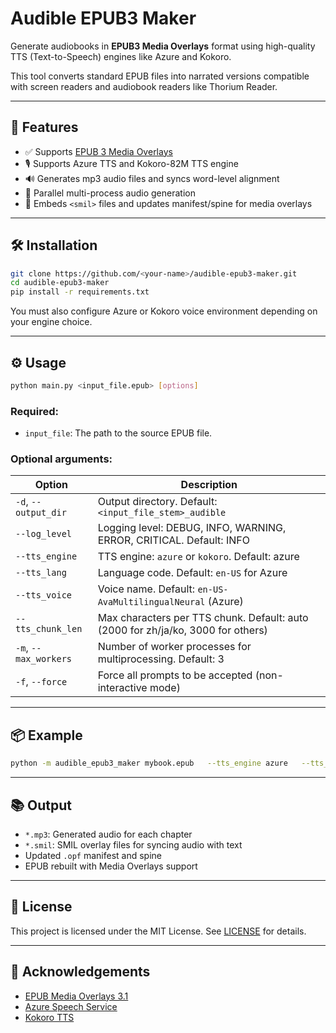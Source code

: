 # Audible EPUB3 Maker

Generate audiobooks in **EPUB3 Media Overlays** format using high-quality TTS (Text-to-Speech) engines like Azure and Kokoro.

This tool converts standard EPUB files into narrated versions compatible with screen readers and audiobook readers like Thorium Reader.

---

## 🚀 Features

- ✅ Supports [EPUB 3 Media Overlays](https://www.w3.org/TR/epub-mediaoverlays/)
- 🎙️ Supports Azure TTS and Kokoro-82M TTS engine
- 🔊 Generates mp3 audio files and syncs word-level alignment
- 🔁 Parallel multi-process audio generation
- 💾 Embeds `<smil>` files and updates manifest/spine for media overlays

---

## 🛠 Installation

```bash
git clone https://github.com/<your-name>/audible-epub3-maker.git
cd audible-epub3-maker
pip install -r requirements.txt
```

You must also configure Azure or Kokoro voice environment depending on your engine choice.

---

## ⚙️ Usage

```bash
python main.py <input_file.epub> [options]
```

### Required:
- `input_file`: The path to the source EPUB file.

### Optional arguments:

| Option               | Description                                                                                 |
|----------------------|---------------------------------------------------------------------------------------------|
| `-d`, `--output_dir` | Output directory. Default: `<input_file_stem>_audible`                                      |
| `--log_level`        | Logging level: DEBUG, INFO, WARNING, ERROR, CRITICAL. Default: INFO                         |
| `--tts_engine`       | TTS engine: `azure` or `kokoro`. Default: azure                                            |
| `--tts_lang`         | Language code. Default: `en-US` for Azure                                                  |
| `--tts_voice`        | Voice name. Default: `en-US-AvaMultilingualNeural` (Azure)                                 |
| `--tts_chunk_len`    | Max characters per TTS chunk. Default: auto (2000 for zh/ja/ko, 3000 for others)            |
| `-m`, `--max_workers`| Number of worker processes for multiprocessing. Default: 3                                  |
| `-f`, `--force`      | Force all prompts to be accepted (non-interactive mode)                                     |

---

## 📦 Example

```bash
python -m audible_epub3_maker mybook.epub   --tts_engine azure   --tts_lang en-US   --tts_voice en-US-AvaMultilingualNeural   -d ./output_dir   -m 4   --log_level DEBUG
```

---

## 📚 Output

- `*.mp3`: Generated audio for each chapter
- `*.smil`: SMIL overlay files for syncing audio with text
- Updated `.opf` manifest and spine
- EPUB rebuilt with Media Overlays support

---

## 📝 License

This project is licensed under the MIT License. See [LICENSE](LICENSE) for details.

---

## 🙏 Acknowledgements

- [EPUB Media Overlays 3.1](https://www.w3.org/TR/epub-mediaoverlays/)
- [Azure Speech Service](https://learn.microsoft.com/en-us/azure/ai-services/speech-service/)
- [Kokoro TTS](https://huggingface.co/hexgrad/Kokoro-82M)
